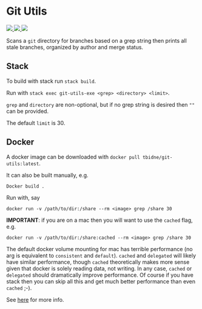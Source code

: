 # Git Utils

<p>
    <a href="https://github.com/tbidne/git-utils/workflows/stack%20build/badge.svg?branch=master" alt="stack build">
        <img src="https://img.shields.io/github/workflow/status/tbidne/git-utils/stack build/master?logo=haskell&style=plastic"/>
    </a>
    <a href="https://github.com/tbidne/git-utils/workflows/docker%20push/badge.svg?branch=master" alt="docker hub">
        <img src="https://img.shields.io/github/workflow/status/tbidne/git-utils/docker push/master?logo=docker&logoColor=ffffff&style=plastic"/>
    </a>
    <a href="https://hub.docker.com/repository/docker/tbidne/git-utils" alt="docker hub">
        <img src="https://img.shields.io/static/v1?label=docker&message=hub&color=089cec&style=plastic&logo=docker&logoColor=ffffff"/>
    </a>
</p>

Scans a `git` directory for branches based on a grep string then prints all stale branches, organized by author and merge status.

## Stack

To build with stack run `stack build`.

Run with `stack exec git-utils-exe <grep> <directory> <limit>`.

`grep` and `directory` are non-optional, but if no grep string is desired then `""` can be provided.

The default `limit` is 30.

## Docker

A docker image can be downloaded with `docker pull tbidne/git-utils:latest`.

It can also be built manually, e.g.

```docker
Docker build .
```

Run with, say

```docker
docker run -v /path/to/dir:/share --rm <image> grep /share 30
```

**IMPORTANT**: if you are on a mac then you will want to use the `cached` flag, e.g.

```docker
docker run -v /path/to/dir:/share:cached --rm <image> grep /share 30
```

The default docker volume mounting for mac has terrible performance (no arg is equivalent to `consistent` and `default`). `cached` and `delegated` will likely have similar performance, though `cached` theoretically makes more sense given that docker is solely reading data, not writing. In any case, `cached` or `delegated` should dramatically improve performance. Of course if you have stack then you can skip all this and get much better performance than even `cached` ;-).

See [here](https://docs.docker.com/docker-for-mac/osxfs-caching/) for more info.
